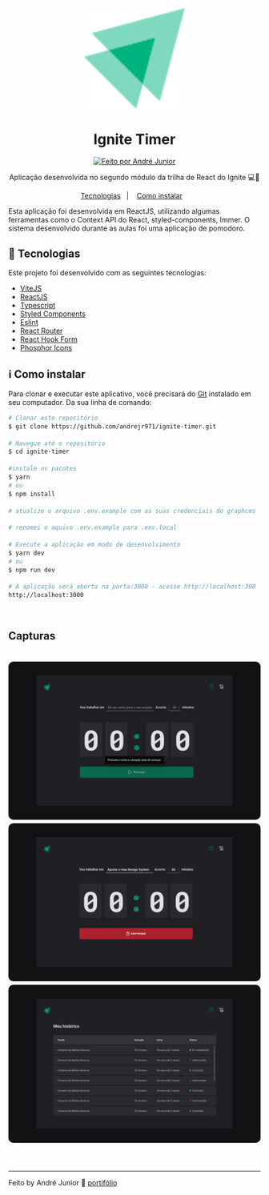 <h2 align="center">
  <div>
    <img alt="Logo" title="#logo" src=".github/logo.svg" width="200"/>
  <div>
</h2>

<h1 align="center">
  Ignite Timer
</h1>

<p align="center">
  <a href="https://andrejr.dev">
    <img alt="Feito por André Junior" src="https://img.shields.io/badge/feito%20por-André Junior-blue">
  </a>
</p>

<p align="center"> Aplicação desenvolvida no segundo módulo da trilha de React do Ignite 💻🚀 </p>

<p align="center">
  <a href="#rocket-tecnologias">Tecnologias</a>&nbsp;&nbsp;&nbsp;|&nbsp;&nbsp;&nbsp;
  <a href="#information_source-como-instalar">Como instalar</a>&nbsp;&nbsp;&nbsp;
</p>

Esta aplicação foi desenvolvida em ReactJS, utilizando algumas ferramentas como o Context API do React, styled-components, Immer. O sistema desenvolvido durante as aulas foi uma aplicação de pomodoro.

## :rocket: Tecnologias

Este projeto foi desenvolvido com as seguintes tecnologias:

- [ViteJS](https://vitejs.dev/)
- [ReactJS](https://reactjs.org)
- [Typescript](https://www.typescriptlang.org/)
- [Styled Components](https://styled-components.com/)
- [Eslint](https://eslint.org/)
- [React Router](https://reactrouter.com/)
- [React Hook Form](https://react-hook-form.com/)
- [Phosphor Icons](https://phosphoricons.com/)

## :information_source: Como instalar

Para clonar e executar este aplicativo, você precisará do [Git](https://git-scm.com) instalado em seu computador. Da sua linha de comando:

```bash
# Clonar este repositório
$ git clone https://github.com/andrejr971/ignite-timer.git

# Navegue até o repositório
$ cd ignite-timer

#instale os pacotes
$ yarn
# ou
$ npm install

# atualize o arquivo .env.example com as suas credenciais do graphcms

# renomei o aquivo .env.example para .env.local

# Execute a aplicação em modo de desenvolvimento
$ yarn dev
# ou
$ npm run dev

# A aplicação será aberta na porta:3000 - acesse http://localhost:300
http://localhost:3000
```

<br />

## Capturas

<h1 align="center">
    <img width="600" style="border-radius: 10px" height="auto" alt="Home" title="Home" src=".github/Home.png" />
    <img width="600" style="border-radius: 10px" height="auto" alt="Class-01" title="Class-01" src=".github/Home-active.png" />
    <img width="600" style="border-radius: 10px" height="auto" alt="Class-02" title="Class-02" src=".github/History.png" />
</h1>
<br />

---

Feito by André Junior :wave: [portifólio](https://andrejr.dev)
